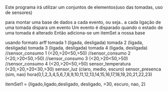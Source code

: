 Este programa irá utilizar um conjuntos de elementos(uso das tomadas, uso de sensores)

para montar uma base de dados a cada evento, ou seja.. a cada ligação de uma tomada dispara um evento
Um evento é disparado quando o estado de uma tomada é alterado
Então adiciona-se um itemSet a nossa base

usando formato arff
tomada 1 (ligada, desligada)
tomada 2 (ligada, desligada)
tomada 3 (ligada, desligada)
tomada 4 (ligada, desligada)
//sensor_consumo 1 (<20,>20<50,>50)
//sensor_consumo 2 (<20,>20<50,>50)
//sensor_consumo 3 (<20,>20<50,>50)
//sensor_consumo 4 (<20,>20<50,>50)
sensor_temperatura (<20,>20,>20<30,>30)
sensor_luz (claro, medio, escuro)
sensor_presenca (sim, nao)
hora(0,1,2,3,4,5,6,7,8,9,10,11,12,13,14,15,16,17,18,19,20,21,22,23)

itemSet1 = {ligado,ligado,desligado, desligado, >30, escuro, nao, 2}


